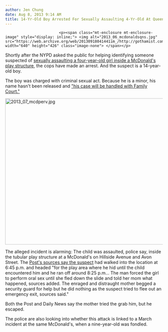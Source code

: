 ```yaml
---
author: Jen Chung
date: Aug 8, 2013 9:14 AM
title: 14-Yr-Old Boy Arrested For Sexually Assaulting 4-Yr-Old At Queens McDonald's
---
```



                            
                            
                            
                            <p><span class="mt-enclosure mt-enclosure-image" style="display: inline;"> <img alt="2013_06_mcdonaldsqns.jpg" src="https://web.archive.org/web/20130918041441im_/http://gothamist.com/attachments/jen/2013_06_mcdonaldsqns.jpg" width="640" height="426" class="image-none"> </span></p>

<p>Shortly after the NYPD asked the public for helping identifying someone suspected of <a href="https://web.archive.org/web/20130918041441/http://gothamist.com/2013/08/07/video_cops_say_this_man_sexually_as.php">sexually assaulting a four-year-old girl inside a McDonald&apos;s play structure</a>, the cops have made an arrest. And the suspect is a 14-year-old boy.</p>

<p>The boy was charged with criminal sexual act. Because he is a minor, his name hasn&apos;t been released and <a href="https://web.archive.org/web/20130918041441/http://www.nydailynews.com/news/crime/14-year-old-boy-busted-sex-assault-4-year-old-mcdonald-queens-police-article-1.1420966">&quot;his case will be handled with Family Court.&quot;</a> </p>

<p><span class="mt-enclosure mt-enclosure-image" style="display: inline;"> <img alt="2013_07_mcdperv.jpg" src="https://web.archive.org/web/20130918041441im_/http://gothamist.com/attachments/jen/2013_07_mcdperv.jpg" width="640" height="468" class="image-none"> </span></p>

<p>The alleged incident is alarming: The child was assaulted, police say, inside the tubular play structure at a McDonald&apos;s on Hillside Avenue and Avon Street. The <a href="https://web.archive.org/web/20130918041441/http://www.nypost.com/p/news/local/queens/year_old_girl_molested_in_mcdonald_bgFsCKffXsnRS84xfll3mK?utm_medium=rss&amp;utm_content=">Post&apos;s sources say the suspect</a> had walked into the location at 6:45 p.m. and headed &quot;for the play area where he hid until the child encountered him and he ran off around 8:25 p.m... The man forced the girl to perform oral sex until she fled down the slide and told her mom what happened, sources added. The enraged and distraught mother begged a security guard for help but he did nothing as the suspect tried to flee out an emergency exit, sources said.&quot;</p>

<p>Both the Post and Daily News say the mother tried the grab him, but he escaped. </p>

<p>The police are also looking into whether this attack is linked to a March incident at the same McDonald&apos;s, when a nine-year-old was fondled.</p>
                            
                            
                            